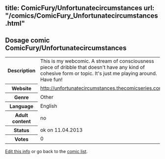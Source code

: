 title: ComicFury/Unfortunatecircumstances
url: "/comics/ComicFury_Unfortunatecircumstances.html"
---
Dosage comic ComicFury/Unfortunatecircumstances
-----------------------------------------

<table class="comicinfo">
<tr>
<th>Description</th><td>This is my webcomic. A stream of consciousness piece of dribble that doesn't have any kind of cohesive form or topic. It's just me playing around. Have fun!</td>
</tr>
<tr>
<th>Website</th><td><a href="http://unfortunatecircumstances.thecomicseries.com/">http://unfortunatecircumstances.thecomicseries.com/</a></td>
</tr>
<tr>
<th>Genre</th><td>Other</td>
</tr>
<tr>
<th>Language</th><td>English</td>
</tr>
<tr>
<th>Adult content</th><td>no</td>
</tr>
<tr>
<th>Status</th><td>ok on 11.04.2013</td>
</tr>
<tr>
<th>Votes</th><td>0</div></td>
</tr>
</table>

[Edit this info](/comics/ComicFury_Unfortunatecircumstances_edit.html) or go back to the [comic list](../comic-index.html).
